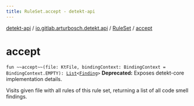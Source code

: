 ```yaml
---
title: RuleSet.accept - detekt-api
---
```


[detekt-api](../../index.html) / [io.gitlab.arturbosch.detekt.api](../index.html) / [RuleSet](index.html) / [accept](./accept.html)

# accept

`fun ~~accept~~(file: KtFile, bindingContext: BindingContext = BindingContext.EMPTY): `[`List`](https://kotlinlang.org/api/latest/jvm/stdlib/kotlin.collections/-list/index.html)`<`[`Finding`](../-finding/index.html)`>`
**Deprecated:** Exposes detekt-core implementation details.

Visits given file with all rules of this rule set, returning a list
of all code smell findings.

